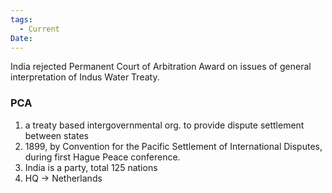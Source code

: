 ```yaml
---
tags:
  - Current
Date:
---
```

India rejected Permanent Court of Arbitration Award on issues of general interpretation of Indus Water Treaty.
### PCA
1. a treaty based intergovernmental org. to provide dispute settlement between states
2. 1899, by Convention for the Pacific Settlement of International Disputes, during first Hague Peace conference.
3. India is a party, total 125 nations
4. HQ -> Netherlands


